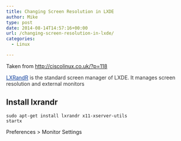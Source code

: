 ```yaml
---
title: Changing Screen Resolution in LXDE
author: Mike
type: post
date: 2014-08-14T14:57:16+00:00
url: /changing-screen-resolution-in-lxde/
categories:
  - Linux

---
```

Taken from http://ciscolinux.co.uk/?p=118

<a style="color: #0d3d9b;" href="http://wiki.lxde.org/en/LXRandr" rel="nofollow">LXRandR</a><span style="color: #323232;"> is the standard screen manager of LXDE. It manages screen resolution and external monitors</span>

## Install lxrandr  
`sudo apt-get install lxrandr x11-xserver-utils`  
`startx`

Preferences > Monitor Settings